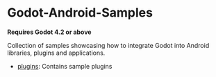 # Godot-Android-Samples

**Requires Godot 4.2 or above**

Collection of samples showcasing how to integrate Godot into Android libraries, plugins and 
applications.

 - [plugins](plugins/README.md): Contains sample plugins
